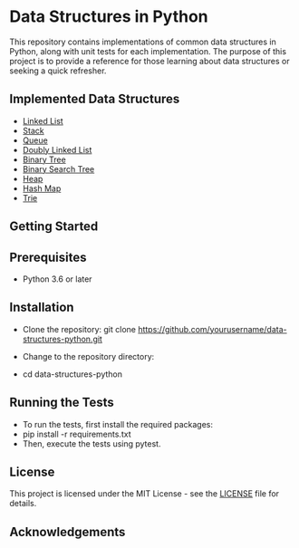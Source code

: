 # Data Structures in Python

This repository contains implementations of common data structures in Python, along with unit tests for each implementation. The purpose of this project is to provide a reference for those learning about data structures or seeking a quick refresher.

## Implemented Data Structures

- [Linked List](src/linked_list.py)
- [Stack](src/stack.py)
- [Queue](src/queue.py)
- [Doubly Linked List](src/doubly_linked_list.py)
- [Binary Tree](src/binary_tree.py)
- [Binary Search Tree](src/binary_search_tree.py)
- [Heap](src/heap.py)
- [Hash Map](src/hash_map.py)
- [Trie](src/trie.py)

## Getting Started

## Prerequisites

- Python 3.6 or later

## Installation

- Clone the repository: git clone https://github.com/yourusername/data-structures-python.git


- Change to the repository directory:

- cd data-structures-python


## Running the Tests

- To run the tests, first install the required packages:
- pip install -r requirements.txt
- Then, execute the tests using pytest.

## License

This project is licensed under the MIT License - see the [LICENSE](LICENSE) file for details.

## Acknowledgements
